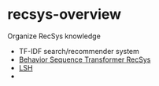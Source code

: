 # recsys-overview
Organize RecSys knowledge
- TF-IDF search/recommender system
- [Behavior Sequence Transformer RecSys](https://github.com/AbandonBlue/daily-ds/blob/main/rs/Behavior%20Sequence%20Transformer(BST)%20%E6%8E%A8%E8%96%A6%E7%B3%BB%E7%B5%B1.ipynb)
- [LSH](https://github.com/AbandonBlue/daily-ds/blob/main/rs/%E6%8E%A8%E8%96%A6%E7%B3%BB%E7%B5%B1%E5%AF%A6%E7%94%A8%E6%8A%80%E5%B7%A7%20-%20LSH.ipynb)
- 
